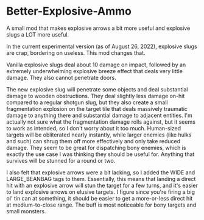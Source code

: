 # Better-Explosive-Ammo
A small mod that makes explosive arrows a bit more useful and explosive slugs a LOT more useful.

  In the current experimental version (as of August 26, 2022), explosive slugs are crap, bordering on useless. This mod changes that.
  
  Vanilla explosive slugs deal about 10 damage on impact, followed by an extremely underwhelming explosive breeze effect that deals very little damage. They also cannot penetrate doors.
  
  The new explosive slug will penetrate some objects and deal substantial damage to wooden obstructions. They deal slightly less damage on-hit compared to a regular shotgun slug, but they also create a small fragmentation explosion on the target tile that deals massively traumatic damage to anything there and substantial damage to adjacent entities. I'm actually not sure what the fragmentation damage rolls against, but it seems to work as intended, so I don't worry about it too much. Human-sized targets will be obliterated nearly instantly, while larger enemies (like hulks and such) can shrug them off more effectively and only take reduced damage. They seem to be great for dispatching bony enemies, which is exactly the use case I was thinking they should be useful for. Anything that survives will be stunned for a round or two.
  
  I also felt that explosive arrows were a bit lacking, so I added the WIDE and LARGE_BEANBAG tags to them. Essentially, this means that landing a direct hit with an explosive arrow will stun the target for a few turns, and it's easier to land explosive arrows on elusive targets. I figure since you're firing a big ol' tin can at something, it should be easier to get a more-or-less direct hit at medium-to-close range. The buff is most noticeable for bony targets and small monsters.
